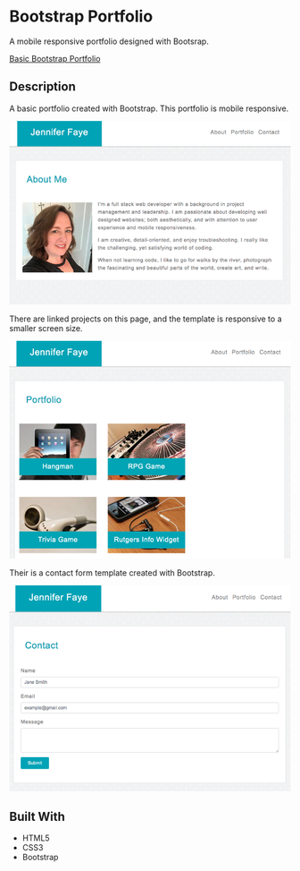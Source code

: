 # Bootstrap Portfolio

A mobile responsive portfolio designed with Bootsrap.  

[Basic Bootstrap Portfolio](https://jennifer0101.github.io/Bootstrap-Portfolio/)

## Description

A basic portfolio created with Bootstrap. This portfolio is mobile responsive. 

![Image description](assets/images/SS_About.png)

There are linked projects on this page, and the template is responsive to a smaller screen size.

![Image description](assets/images/SS_Portfolio.png)

Their is a contact form template created with Bootstrap.

![Image description](assets/images/SS_Contact.png)

## Built With

* HTML5
* CSS3
* Bootstrap
